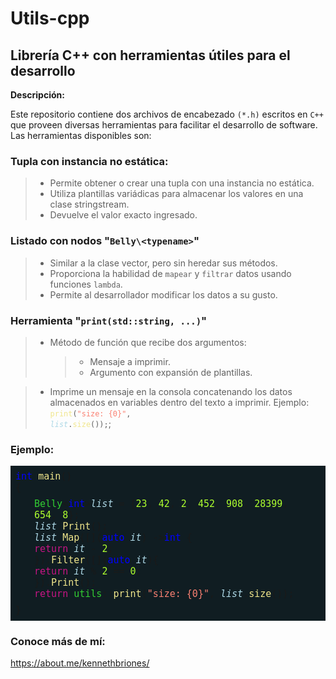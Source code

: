 <style>
    section {
        font-family:"Cascadia Code", "Monospace";
        font-size: 15px;
        background: #101d22;
        padding: 8px;
        max-width: 40em;
    }
    obj {
        color: limegreen;
    }
    var {
        color: lightblue;
    }
    type {
        color:blue;
    }
    num {
        color: greenyellow;
    }
    func {
        color: khaki;
    }
    symb {
        color: mediumvioletred;
    }
    str{
        color: salmon;
    }
    .indent {
        padding-left: 2em;
    }
</style>
# Utils-cpp

## Librería C++ con herramientas útiles para el desarrollo

**Descripción:**

Este repositorio contiene dos archivos de encabezado `(*.h)` escritos en `C++` que proveen diversas herramientas para facilitar el desarrollo de software. Las herramientas disponibles son:

### Tupla con instancia no estática:

> - Permite obtener o crear una tupla con una instancia no estática.
> - Utiliza plantillas variádicas para almacenar los valores en una clase stringstream.
> - Devuelve el valor exacto ingresado.

### Listado con nodos "`Belly\<typename>`"

> - Similar a la clase vector, pero sin heredar sus métodos.
> - Proporciona la habilidad de `mapear` y `filtrar` datos usando funciones `lambda`.
> - Permite al desarrollador modificar los datos a su gusto.

### Herramienta "`print(std::string, ...)`"

> - Método de función que recibe dos argumentos:
>   > - Mensaje a imprimir.
>   > - Argumento con expansión de plantillas.

> - Imprime un mensaje en la consola concatenando los datos almacenados en variables dentro del texto a imprimir.
Ejemplo: <code><func>print</func>(<str>"size: {0}"</str>, <var>list</var>.<func>size</func>());</code>;


### Ejemplo:
<section>
<type>int</type> <func>main</func>()
<br />{<br/>
<section class="indent">
<obj>Belly</obj><<type>int</type>><var>list</var> = {<num>23</num>, <num>42</num>, <num>2</num>, <num>452</num>, <num>908</num>, <num>28399</num>, <num>654</num>, <num>8</num>};<br />
<var>list</var>.<func>Print</func>();<br />
<var>list</var>.<func>Map</func><int>([](<type>auto</type> <var>it</var>) -><type>int</type> {<br />
<symb>return</symb> <var>it</var> - <num>2</num>;<br />
}).<func>Filter</func>([](<type>auto</type> <var>it</var>){<br />
<symb>return</symb> <var>it</var> % <num>2</num> == <num>0</num>;<br />
}).<func>Print</func>();<br />
<symb>return</symb> <obj>utils</obj>::<func>print</func>(<str>"size: {0}"</str>, <var>list</var>.<func>size</func>());
</section>
}
</section>

### Conoce más de mí:
<https://about.me/kennethbriones/>
